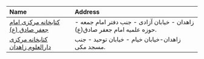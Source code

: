 | Name                                                               | Address                                                                    |
|:-------------------------------------------------------------------|:---------------------------------------------------------------------------|
| [كتابخانه مركزی امام جعفر صادق (ع)](http://)                       | زاهدان - خیابان آزادی - جنب دفتر امام جمعه - حوزه علمیه امام جعفر صادق(ع). |
| [كتابخانه مركزی دارالعلوم زاهدان](http://ketabmakki.mihanblog.com) | زاهدان-خیابان خیام - خیابان توحید - جنب مسجد مكی.                          |